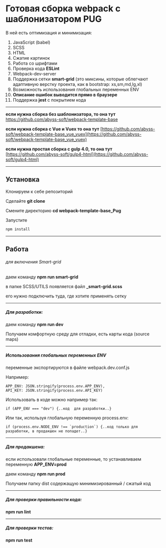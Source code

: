 # Готовая сборка webpack с шаблонизатором PUG

В ней есть оптимизация и минимизация:

1. JavaScript (babel)
2. SCSS
3. HTML
4. Сжатие картинок
5. Работа со шрифтами
6. Проверка кода **ESLint**
7. Webpack-dev-server
8. Поддержка сетки **smart-grid** (это миксины, которые облегчают адаптивную верстку проекта, как в bootstrap: xs,sm,md,lg,xl)
9. Возможность использования глобальных переменных ENV
10. **Описание ошибок выводится прямо в браузере**
11. Поддержка **jest** с покрытием кода

----
**если нужна сборка без шаблонизатора, то она тут**
[https://github.com/abyss-soft/webpack-template-base ](https://github.com/abyss-soft/webpack-template-base ) 

**если нужна сборка с Vue и Vuex то она тут**
[https://github.com/abyss-soft/webpack-template-base_vue_vuex](https://github.com/abyss-soft/webpack-template-base_vue_vuex) 


**если нужна простая сборка с gulp 4.0, то она тут**
[https://github.com/abyss-soft/gulp4-html](https://github.com/abyss-soft/gulp4-html) 

----

## Установка

Клонируем к себе репозиторий

Сделайте **git clone**

Смените директорию **cd webpack-template-base_Pug**

Запустите  
```bash
npm install
```

---

## Работа

###### для включения Smart-grid 

даем команду **npm run smart-grid**

в папке SCSS/UTILS появляется файл **_smart-grid.scss** 

его нужно подключить туда, где хотите применять сетку

----

##### Для разработки:

даем команду **npm run dev**

Получаем комфортную среду для отладки, есть карты кода (source maps)

---
##### Использования глобальных переменных ENV
переменные экспортируются в файле webpack.dev.conf.js

Например:

    APP_ENV: JSON.stringify(process.env.APP_ENV),
    API_KEY: JSON.stringify(process.env.API_KEY)

Использовать в коде можно например так:

    if (APP_ENV === "dev") {..код  для разработки..}

Или так, используя глобальную переменную process.env:

    if (process.env.NODE_ENV !== `production`) {..код только для разработки, в продакшен не попадет..}

---

##### Для продакшена:

если использовали глобальные переменные, то устанавливаем переменную **APP_ENV=prod**

даем команду **npm run prod**

Получаем папку dist содержащую минимизированный / сжатый код

---

##### Для проверки правильности кода:

**npm run lint**

---

##### Для проверки тестов:

**npm run test**
